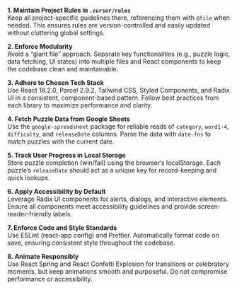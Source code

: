 **1\. Maintain Project Rules in `.cursor/rules`**  
Keep all project-specific guidelines there, referencing them with `@file` when needed. This ensures rules are version-controlled and easily updated without cluttering global settings.

**2\. Enforce Modularity**  
Avoid a “giant file” approach. Separate key functionalities (e.g., puzzle logic, data fetching, UI states) into multiple files and React components to keep the codebase clean and maintainable.

**3\. Adhere to Chosen Tech Stack**  
Use React 18.2.0, Parcel 2.9.2, Tailwind CSS, Styled Components, and Radix UI in a consistent, component-based pattern. Follow best practices from each library to maximize performance and clarity.

**4\. Fetch Puzzle Data from Google Sheets**  
Use the `google-spreadsheet` package for reliable reads of `category`, `word1-4`, `difficulty`, and `releaseDate` columns. Parse the data with `date-fns` to match puzzles with the current date.

**5\. Track User Progress in Local Storage**  
Store puzzle completion (win/fail) using the browser’s localStorage. Each puzzle’s `releaseDate` should act as a unique key for record-keeping and quick lookups.

**6\. Apply Accessibility by Default**  
Leverage Radix UI components for alerts, dialogs, and interactive elements. Ensure all components meet accessibility guidelines and provide screen-reader-friendly labels.

**7\. Enforce Code and Style Standards**  
Use ESLint (react-app config) and Prettier. Automatically format code on save, ensuring consistent style throughout the codebase.

**8\. Animate Responsibly**  
Use React Spring and React Confetti Explosion for transitions or celebratory moments, but keep animations smooth and purposeful. Do not compromise performance or accessibility.  

